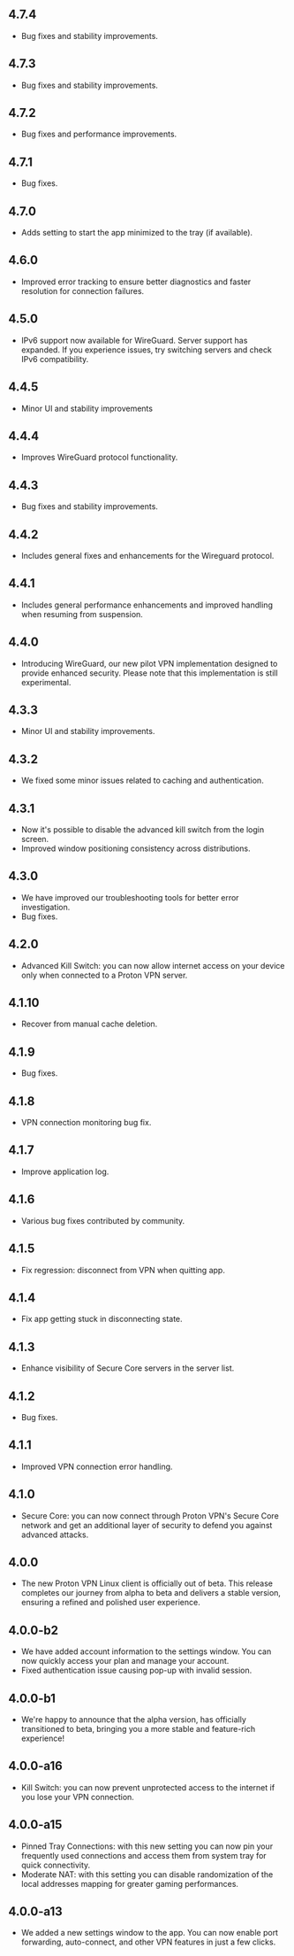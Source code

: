 ## 4.7.4
- Bug fixes and stability improvements.

## 4.7.3
- Bug fixes and stability improvements.

## 4.7.2
- Bug fixes and performance improvements.

## 4.7.1
- Bug fixes.

## 4.7.0
- Adds setting to start the app minimized to the tray (if available).

## 4.6.0
- Improved error tracking to ensure better diagnostics and faster resolution for connection failures.

## 4.5.0
- IPv6 support now available for WireGuard. Server support has expanded. If you experience issues, try switching servers and check IPv6 compatibility.

## 4.4.5
- Minor UI and stability improvements

## 4.4.4
- Improves WireGuard protocol functionality.

## 4.4.3
- Bug fixes and stability improvements.

## 4.4.2
- Includes general fixes and enhancements for the Wireguard protocol.

## 4.4.1
- Includes general performance enhancements and improved handling when resuming from suspension.

## 4.4.0
- Introducing WireGuard, our new pilot VPN implementation designed to provide enhanced security. Please note that this implementation is still experimental.

## 4.3.3
- Minor UI and stability improvements.

## 4.3.2
- We fixed some minor issues related to caching and authentication.

## 4.3.1
- Now it's possible to disable the advanced kill switch from the login screen.
- Improved window positioning consistency across distributions.

## 4.3.0
- We have improved our troubleshooting tools for better error investigation.
- Bug fixes.

## 4.2.0
- Advanced Kill Switch: you can now allow internet access on your device only when connected to a Proton VPN server.

## 4.1.10
- Recover from manual cache deletion.

## 4.1.9
- Bug fixes.

## 4.1.8
- VPN connection monitoring bug fix.

## 4.1.7
- Improve application log.

## 4.1.6
- Various bug fixes contributed by community.

## 4.1.5
- Fix regression: disconnect from VPN when quitting app.

## 4.1.4
- Fix app getting stuck in disconnecting state.

## 4.1.3
- Enhance visibility of Secure Core servers in the server list.

## 4.1.2
- Bug fixes.

## 4.1.1
- Improved VPN connection error handling.

## 4.1.0
- Secure Core: you can now connect through Proton VPN's Secure Core network and get an additional layer of security to defend you against advanced attacks.

## 4.0.0
- The new Proton VPN Linux client is officially out of beta. This release completes our journey from alpha to beta and delivers a stable version, ensuring a refined and polished user experience.

## 4.0.0-b2
- We have added account information to the settings window. You can now quickly access your plan and manage your account.
- Fixed authentication issue causing pop-up with invalid session.

## 4.0.0-b1
- We're happy to announce that the alpha version, has officially transitioned to beta, bringing you a more stable and feature-rich experience!

## 4.0.0-a16
- Kill Switch: you can now prevent unprotected access to the internet if you lose your VPN connection.

## 4.0.0-a15
- Pinned Tray Connections: with this new setting you can now pin your frequently used connections and access them from system tray for quick connectivity.
- Moderate NAT: with this setting you can disable randomization of the local addresses mapping for greater gaming performances.

## 4.0.0-a13
- We added a new settings window to the app. You can now enable port forwarding, auto-connect, and other VPN features in just a few clicks.
